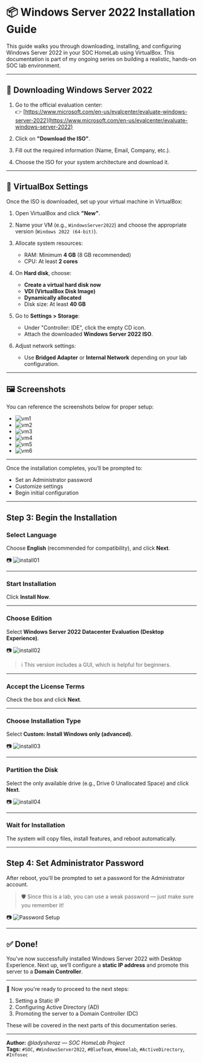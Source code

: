 # 📦 Windows Server 2022 Installation Guide

This guide walks you through downloading, installing, and configuring Windows Server 2022 in your SOC HomeLab using VirtualBox. This documentation is part of my ongoing series on building a realistic, hands-on SOC lab environment.

---

## 🔗 Downloading Windows Server 2022

1. Go to the official evaluation center:  
   👉 [https://www.microsoft.com/en-us/evalcenter/evaluate-windows-server-2022](https://www.microsoft.com/en-us/evalcenter/evaluate-windows-server-2022)

2. Click on **"Download the ISO"**.

3. Fill out the required information (Name, Email, Company, etc.).

4. Choose the ISO for your system architecture and download it.

---

## 🧰 VirtualBox Settings

Once the ISO is downloaded, set up your virtual machine in VirtualBox:

1. Open VirtualBox and click **"New"**.

2. Name your VM (e.g., `WindowsServer2022`) and choose the appropriate version (`Windows 2022 (64-bit)`).

3. Allocate system resources:
   - RAM: Minimum **4 GB** (8 GB recommended)
   - CPU: At least **2 cores**

4. On **Hard disk**, choose:
   - **Create a virtual hard disk now**
   - **VDI (VirtualBox Disk Image)**
   - **Dynamically allocated**
   - Disk size: At least **40 GB**

5. Go to **Settings > Storage**:
   - Under "Controller: IDE", click the empty CD icon.
   - Attach the downloaded **Windows Server 2022 ISO**.

6. Adjust network settings:
   - Use **Bridged Adapter** or **Internal Network** depending on your lab configuration.

---

## 🖼️ Screenshots

You can reference the screenshots below for proper setup:

- ![vm1](https://ld-images-2.s3.us-east-2.amazonaws.com/Building+a+SOC+Lab+at+Home/02-ActiveDirectory/Images/Images/vm1.png)
- ![vm2](https://ld-images-2.s3.us-east-2.amazonaws.com/Building+a+SOC+Lab+at+Home/02-ActiveDirectory/Images/Images/vm2.png)
- ![vm3](https://ld-images-2.s3.us-east-2.amazonaws.com/Building+a+SOC+Lab+at+Home/02-ActiveDirectory/Images/Images/vm3.png)
- ![vm4](https://ld-images-2.s3.us-east-2.amazonaws.com/Building+a+SOC+Lab+at+Home/02-ActiveDirectory/Images/Images/vm4.png)
- ![vm5](https://ld-images-2.s3.us-east-2.amazonaws.com/Building+a+SOC+Lab+at+Home/02-ActiveDirectory/Images/Images/vm5.png)
- ![vm6](https://ld-images-2.s3.us-east-2.amazonaws.com/Building+a+SOC+Lab+at+Home/02-ActiveDirectory/Images/Images/vm6.png)

---

Once the installation completes, you’ll be prompted to:
- Set an Administrator password
- Customize settings
- Begin initial configuration

---

## Step 3: Begin the Installation

### Select Language

Choose **English** (recommended for compatibility), and click **Next**.

📷 ![install01](https://ld-images-2.s3.us-east-2.amazonaws.com/Building+a+SOC+Lab+at+Home/02-ActiveDirectory/Images/Images/install01.png)

---

### Start Installation

Click **Install Now**.

---

### Choose Edition

Select **Windows Server 2022 Datacenter Evaluation (Desktop Experience)**.

📷 ![install02](https://ld-images-2.s3.us-east-2.amazonaws.com/Building+a+SOC+Lab+at+Home/02-ActiveDirectory/Images/Images/install02.png)

> ℹ️ This version includes a GUI, which is helpful for beginners.

---

### Accept the License Terms

Check the box and click **Next**.

---

### Choose Installation Type

Select **Custom: Install Windows only (advanced)**.

📷 ![install03](https://ld-images-2.s3.us-east-2.amazonaws.com/Building+a+SOC+Lab+at+Home/02-ActiveDirectory/Images/Images/install03.png)

---

### Partition the Disk

Select the only available drive (e.g., Drive 0 Unallocated Space) and click **Next**.

📷 ![install04](https://ld-images-2.s3.us-east-2.amazonaws.com/Building+a+SOC+Lab+at+Home/02-ActiveDirectory/Images/Images/install04.png)

---

### Wait for Installation

The system will copy files, install features, and reboot automatically.

---

## Step 4: Set Administrator Password

After reboot, you'll be prompted to set a password for the Administrator account.

> 🛡️ Since this is a lab, you can use a weak password — just make sure you remember it!

📷 ![Password Setup](https://ld-images-2.s3.us-east-2.amazonaws.com/Building+a+SOC+Lab+at+Home/02-ActiveDirectory/Images/Images/vm4.png)

---

## ✅ Done!

You've now successfully installed Windows Server 2022 with Desktop Experience. Next up, we’ll configure a **static IP address** and promote this server to a **Domain Controller**.

---
📌 Now you're ready to proceed to the next steps:
1. Setting a Static IP  
2. Configuring Active Directory (AD)  
3. Promoting the server to a Domain Controller (DC)

These will be covered in the next parts of this documentation series.

---

**Author:** *@ladysheraz — SOC HomeLab Project*  
**Tags:** `#SOC`, `#WindowsServer2022`, `#BlueTeam`, `#Homelab`, `#ActiveDirectory`, `#Infosec`


